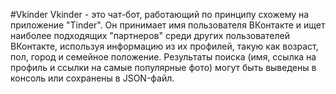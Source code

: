 #Vkinder
Vkinder - это чат-бот, работающий по принципу схожему на приложение "Tinder". 
Он принимает имя пользователя ВКонтакте и ищет наиболее подходящих "партнеров" среди других пользователей ВКонтакте, 
используя информацию из их профилей, такую как возраст, пол, город и семейное положение. 
Результаты поиска (имя, ссылка на профиль и ссылки на самые популярные фото) могут быть выведены в консоль или сохранены в JSON-файл.

